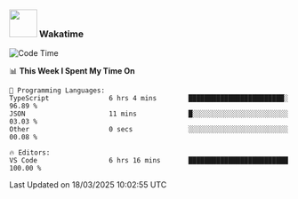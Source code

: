 ### <img src="https://media.giphy.com/media/VgCDAzcKvsR6OM0uWg/giphy.gif" width="50"> Wakatime

  <!--START_SECTION:waka-->
![Code Time](http://img.shields.io/badge/Code%20Time-1%2C515%20hrs%206%20mins-blue)

📊 **This Week I Spent My Time On** 

```text
💬 Programming Languages: 
TypeScript               6 hrs 4 mins        ████████████████████████░   96.89 % 
JSON                     11 mins             █░░░░░░░░░░░░░░░░░░░░░░░░   03.03 % 
Other                    0 secs              ░░░░░░░░░░░░░░░░░░░░░░░░░   00.08 % 

🔥 Editors: 
VS Code                  6 hrs 16 mins       █████████████████████████   100.00 % 
```


 Last Updated on 18/03/2025 10:02:55 UTC
<!--END_SECTION:waka-->
